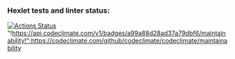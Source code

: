 ### Hexlet tests and linter status:
[![Actions Status](https://github.com/robingood556/php-project-lvl1/workflows/hexlet-check/badge.svg)](https://github.com/robingood556/php-project-lvl1/actions)
"!https://api.codeclimate.com/v1/badges/a99a88d28ad37a79dbf6/maintainability!":https://codeclimate.com/github/codeclimate/codeclimate/maintainability
